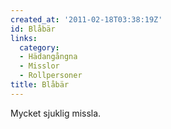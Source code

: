```yaml
---
created_at: '2011-02-18T03:38:19Z'
id: Blåbär
links:
  category:
  - Hädangångna
  - Misslor
  - Rollpersoner
title: Blåbär
---
```


Mycket sjuklig missla.